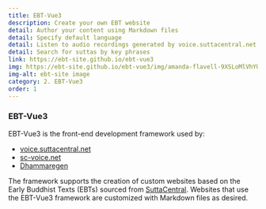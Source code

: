 ```yaml
---
title: EBT-Vue3
description: Create your own EBT website
detail: Author your content using Markdown files
detail: Specify default language
detail: Listen to audio recordings generated by voice.suttacentral.net
detail: Search for suttas by key phrases
link: https://ebt-site.github.io/ebt-vue3
img: https://ebt-site.github.io/ebt-vue3/img/amanda-flavell-9XSLoMlVhYU-unsplash.png
img-alt: ebt-site image
category: 2. EBT-Vue3
order: 1
---
```


### EBT-Vue3

EBT-Vue3 is the front-end development framework used by:

* [voice.suttacentral.net](https://voice.suttacentral.net)
* [sc-voice.net](https://sc-voice.net)
* [Dhammaregen](https://dhammaregen.net)

The framework supports the creation of custom websites
based on the Early Buddhist Texts (EBTs) sourced
from [SuttaCentral](https://suttacentral.net).
Websites that use the EBT-Vue3 framework 
are customized with Markdown files as desired.

